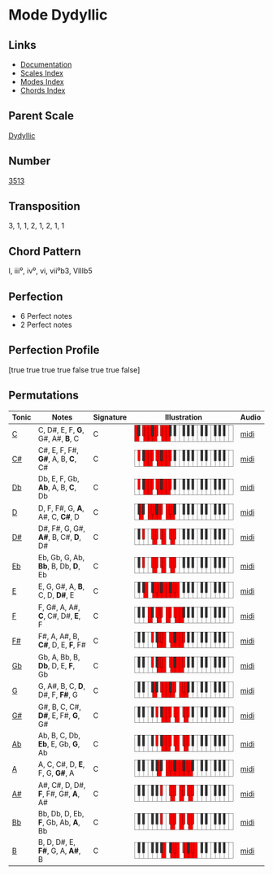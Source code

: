 # Mode Dydyllic

## Links

- [Documentation](README.md)
- [Scales Index](Scales.md)
- [Modes Index](Modes.md)
- [Chords Index](Chords.md)

## Parent Scale

[Dydyllic](ScaleDydyllic.md)

## Number

[3513](https://ianring.com/musictheory/scales/3513)

## Transposition

3, 1, 1, 2, 1, 2, 1, 1

## Chord Pattern

I, iii⁰, iv⁰, vi, vii⁰b3, VIIIb5

## Perfection

- 6 Perfect notes
- 2 Perfect notes

## Perfection Profile

[true true true true false true true false]

## Permutations

| Tonic | Notes | Signature | Illustration | Audio |
|-------|-------|-----------|--------------|-------|
| [C](ModeCNaturalDydyllic.md) | C, D#, E, F, **G**, G#, A#, **B**, C | C | ![CNaturalDydyllic](ModeCNaturalDydyllic.png) | [midi](https://github.com/edipermadi/music/blob/main/docs/ModeCNaturalDydyllic.mid?raw=true) |
| [C#](ModeCSharpDydyllic.md) | C#, E, F, F#, **G#**, A, B, **C**, C# | C | ![CSharpDydyllic](ModeCSharpDydyllic.png) | [midi](https://github.com/edipermadi/music/blob/main/docs/ModeCSharpDydyllic.mid?raw=true) |
| [Db](ModeDFlatDydyllic.md) | Db, E, F, Gb, **Ab**, A, B, **C**, Db | C | ![DFlatDydyllic](ModeDFlatDydyllic.png) | [midi](https://github.com/edipermadi/music/blob/main/docs/ModeDFlatDydyllic.mid?raw=true) |
| [D](ModeDNaturalDydyllic.md) | D, F, F#, G, **A**, A#, C, **C#**, D | C | ![DNaturalDydyllic](ModeDNaturalDydyllic.png) | [midi](https://github.com/edipermadi/music/blob/main/docs/ModeDNaturalDydyllic.mid?raw=true) |
| [D#](ModeDSharpDydyllic.md) | D#, F#, G, G#, **A#**, B, C#, **D**, D# | C | ![DSharpDydyllic](ModeDSharpDydyllic.png) | [midi](https://github.com/edipermadi/music/blob/main/docs/ModeDSharpDydyllic.mid?raw=true) |
| [Eb](ModeEFlatDydyllic.md) | Eb, Gb, G, Ab, **Bb**, B, Db, **D**, Eb | C | ![EFlatDydyllic](ModeEFlatDydyllic.png) | [midi](https://github.com/edipermadi/music/blob/main/docs/ModeEFlatDydyllic.mid?raw=true) |
| [E](ModeENaturalDydyllic.md) | E, G, G#, A, **B**, C, D, **D#**, E | C | ![ENaturalDydyllic](ModeENaturalDydyllic.png) | [midi](https://github.com/edipermadi/music/blob/main/docs/ModeENaturalDydyllic.mid?raw=true) |
| [F](ModeFNaturalDydyllic.md) | F, G#, A, A#, **C**, C#, D#, **E**, F | C | ![FNaturalDydyllic](ModeFNaturalDydyllic.png) | [midi](https://github.com/edipermadi/music/blob/main/docs/ModeFNaturalDydyllic.mid?raw=true) |
| [F#](ModeFSharpDydyllic.md) | F#, A, A#, B, **C#**, D, E, **F**, F# | C | ![FSharpDydyllic](ModeFSharpDydyllic.png) | [midi](https://github.com/edipermadi/music/blob/main/docs/ModeFSharpDydyllic.mid?raw=true) |
| [Gb](ModeGFlatDydyllic.md) | Gb, A, Bb, B, **Db**, D, E, **F**, Gb | C | ![GFlatDydyllic](ModeGFlatDydyllic.png) | [midi](https://github.com/edipermadi/music/blob/main/docs/ModeGFlatDydyllic.mid?raw=true) |
| [G](ModeGNaturalDydyllic.md) | G, A#, B, C, **D**, D#, F, **F#**, G | C | ![GNaturalDydyllic](ModeGNaturalDydyllic.png) | [midi](https://github.com/edipermadi/music/blob/main/docs/ModeGNaturalDydyllic.mid?raw=true) |
| [G#](ModeGSharpDydyllic.md) | G#, B, C, C#, **D#**, E, F#, **G**, G# | C | ![GSharpDydyllic](ModeGSharpDydyllic.png) | [midi](https://github.com/edipermadi/music/blob/main/docs/ModeGSharpDydyllic.mid?raw=true) |
| [Ab](ModeAFlatDydyllic.md) | Ab, B, C, Db, **Eb**, E, Gb, **G**, Ab | C | ![AFlatDydyllic](ModeAFlatDydyllic.png) | [midi](https://github.com/edipermadi/music/blob/main/docs/ModeAFlatDydyllic.mid?raw=true) |
| [A](ModeANaturalDydyllic.md) | A, C, C#, D, **E**, F, G, **G#**, A | C | ![ANaturalDydyllic](ModeANaturalDydyllic.png) | [midi](https://github.com/edipermadi/music/blob/main/docs/ModeANaturalDydyllic.mid?raw=true) |
| [A#](ModeASharpDydyllic.md) | A#, C#, D, D#, **F**, F#, G#, **A**, A# | C | ![ASharpDydyllic](ModeASharpDydyllic.png) | [midi](https://github.com/edipermadi/music/blob/main/docs/ModeASharpDydyllic.mid?raw=true) |
| [Bb](ModeBFlatDydyllic.md) | Bb, Db, D, Eb, **F**, Gb, Ab, **A**, Bb | C | ![BFlatDydyllic](ModeBFlatDydyllic.png) | [midi](https://github.com/edipermadi/music/blob/main/docs/ModeBFlatDydyllic.mid?raw=true) |
| [B](ModeBNaturalDydyllic.md) | B, D, D#, E, **F#**, G, A, **A#**, B | C | ![BNaturalDydyllic](ModeBNaturalDydyllic.png) | [midi](https://github.com/edipermadi/music/blob/main/docs/ModeBNaturalDydyllic.mid?raw=true) |
